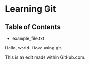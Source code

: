 # Learning Git

## Table of Contents

- example_file.txt

Hello, world. I love using git.

This is an edit made within GitHub.com.
